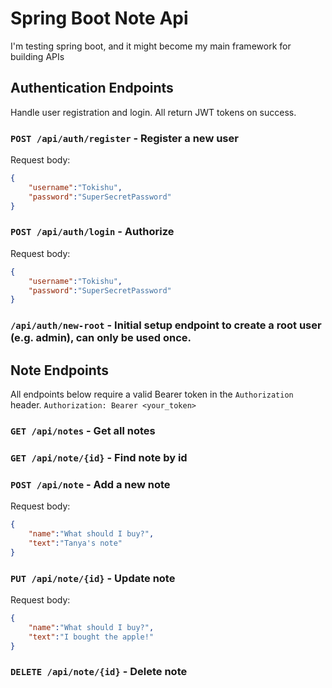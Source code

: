 # Spring Boot Note Api

I'm testing spring boot, and it might become my main framework for building APIs

## Authentication Endpoints
Handle user registration and login. All return JWT tokens on success.

### `POST /api/auth/register` - Register a new user
Request body:
```json
{
    "username":"Tokishu",
    "password":"SuperSecretPassword"
}
```

### `POST /api/auth/login` - Authorize
Request body:
```json
{
    "username":"Tokishu",
    "password":"SuperSecretPassword"
}
```

### `/api/auth/new-root` - Initial setup endpoint to create a root user (e.g. admin), can only be used once.

## Note Endpoints
All endpoints below require a valid Bearer token in the `Authorization` header.
`Authorization: Bearer <your_token>`

### `GET /api/notes` - Get all notes

### `GET /api/note/{id}` - Find note by id

### `POST /api/note` - Add a new note
Request body:
```json
{
    "name":"What should I buy?",
    "text":"Tanya's note"
}
```

### `PUT /api/note/{id}` - Update note
Request body:
```json
{
    "name":"What should I buy?",
    "text":"I bought the apple!"
}
```

### `DELETE /api/note/{id}` - Delete note
